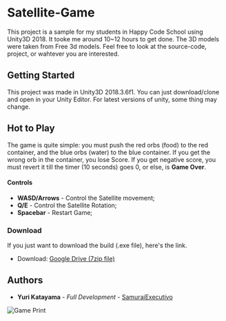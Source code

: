 # Satellite-Game
This project is a sample for my students in Happy Code School using Unity3D 2018. It tooke me around 10~12 hours to get done. The 3D models were taken from Free 3d models. Feel free to look at the source-code, project, or wahtever you are interested. 

## Getting Started

This project was made in Unity3D 2018.3.6f1. You can just download/clone and open in your Unity Editor. For latest versions of unity, some thing may change.

## Hot to Play 
The game is quite simple: you must push the red orbs (food) to the red container, and the blue orbs (water) to the blue container. If you get the wrong orb in the container, you lose Score. If you get negative score, you must revert it till the timer (10 seconds) goes 0, or else, is **Game Over**.
#### Controls
* **WASD/Arrows** - Control the Satellite movement;
* **Q/E** - Control the Satellite Rotation;
* **Spacebar** - Restart Game;



### Download
If you just want to download the build (.exe file), here's the link.
* Download: [Google Drive (7zip file)](https://drive.google.com/file/d/1BzZNpTEEU4D3GSd3gplHIm36IP7w2GXg/view?usp=sharing)

## Authors

* **Yuri Katayama** - *Full Development* - [SamuraiExecutivo](https://github.com/SamuraiExecutivo)

![Game Print](https://scontent.fsdu6-1.fna.fbcdn.net/v/t1.15752-9/55765395_449469792461639_5910963859404881920_n.png?_nc_cat=102&_nc_eui2=AeEvSEaAzutmuCgiYPbguBzTSF1Sm9OfUi_Kw61UDsUBCXyHHH4PUNg9Xj1uIODLeZqTC4Lf78PVN-CFzgMgD8xhBdqEY62aNw6dy2Noxtyu0w&_nc_ht=scontent.fsdu6-1.fna&oh=c7bd6a6e9ca5721c61712ff0dab2a669&oe=5D170173)
